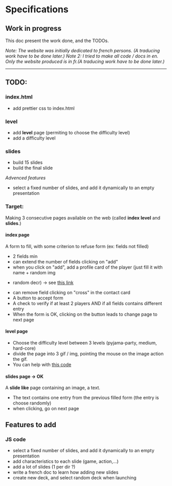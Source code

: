 # Specifications

## Work in progress
This doc present the work done, and the TODOs.

*Note: The website was initially dedicated to french persons. (A traducing work have to be done later.)*
*Note 2: I tried to make all code / docs in en. Only the website produced is in fr.(A traducing work have to be done 
later.)* 

---

## TODO:

### index.html
* add prettier css to index.html

### level
* add **level** page (permiting to choose the difficulty level)
* add a difficulty level

### slides
* build 15 slides
* build the final slide

*Advenced features*
* select a fixed number of slides, and add it dynamically to an empty presentation


### Target:
Making 3 consecutive pages available on the web (called **index** **level** and **slides**.)

#### **index** page
A form to fill, with some criterion to refuse form (ex: fields not filled)
* 2 fields min
* can extend the number of fields clicking on "add"
* when you click on "add", add a profile card of the player (just fill it with name + random img
+ random decr) -> see [this link](https://freefrontend.com/css-cards/)
* can remove field clicking on "cross" in the contact card
* A button to accept form
* A check to verify if at least 2 players AND if all fields contains different entry
* When the form is OK, clicking on the button leads to change page to next page

#### **level** page
* Choose the difficulty level between 3 levels (pyjama-party, medium, hard-core)
* divide the page into 3 gif / img, pointing the mouse on the image action the gif.
* You can help with [this code](http://jsfiddle.net/xnLn6s5o/)

#### **slides** page -> OK
A **slide like** page containing an image, a text.
* The text contains one entry from the previous filled form (the entry is choose randomly)
* when clicking, go on next page

## Features to add
### JS code
* select a fixed number of slides, and add it dynamically to an empty presentation
* add characteristics to each slide (game, action,...)
* add a lot of slides (1 per dir ?)
* write a french doc to learn how adding new slides
* create new deck, and select random deck when launching
